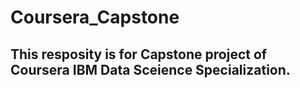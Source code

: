 # Coursera_Capstone
## This resposity is for Capstone project of Coursera IBM Data Sceience Specialization.
